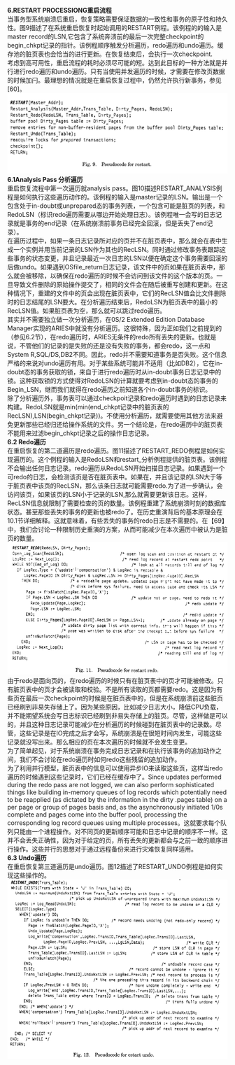 **6.RESTART PROCESSIONG重启流程**  
当事务型系统崩溃后重启，恢复策略需要保证数据的一致性和事务的原子性和持久性。图9描述了在系统重启恢复时起始调用的RESTART例程。该例程的的输入是master record的LSN,它包含了系统奔溃前的最后一次完整checkpoint的begin_chkpt记录的指针。该例程顺序触发分析遍历，redo遍历和undo遍历。缓存池的脏页表也会恰当的进行更新。在恢复结束后，会执行一次checkpoint.  
考虑到高可用性，重启流程的耗时必须尽可能的短。达到此目标的一种方法就是并行进行redo遍历和undo遍历。只有当使用并发遍历的时候，才需要在修改页数据的时候加闩。最理想的情况就是在重启恢复过程中，仍然允许执行新事务，参见[60]。 
![](./img/fig9.png)  
**6.1Analysis Pass 分析遍历**  
重启恢复流程中第一次遍历就analysis pass。图10描述RESTART_ANALYSIS例程是如何执行这些遍历动作的。该例程的输入是master记录的LSN。输出是一个包含处于in-doubt或unprepared态的事务列表，一个包含可能是脏页的列表，和RedoLSN（标识redo遍历需要从哪边开始处理日志）。该例程唯一会写的日志记录就是事务的end记录（在系统崩溃前事务已经完全回滚，但是丢失了end记录）。  
在遍历过程中，如果一条日志记录所对应的页并不在脏页表中，那么就会在表中生成一个实例并用当前记录的LSN作为其也的RecLSN。同时通过修改事务表跟踪这些事务的状态变更，并且记录最近一次日志的LSN以便在确定这个事务需要回滚的后做undo。如果遇到OSfile_return日志记录，该文件中的页如果在脏页表中，那么就会被移除，以确保在redo遍历的时候不会访问到该文件的这个版本的页。一旦导致文件删除的原始操作提交了，相同的文件会在随后被重写创建和更新。在这种情况下，重建的文件中的页会出现在脏页表中，它们的RecLSN值会比文件删除时的日志结尾的LSN要大。在分析遍历结束后，RedoLSN为脏页表中的最小的RecLSN值。如果脏页表为空，那么就可以跳过redo遍历。  
其实并不需要独立做一次分析遍历，在0S/2 Extended Edition Database Manager实现的ARIES中就没有分析遍历。这很特殊，因为正如我们之前提到的（参见6.2节），在redo遍历时，ARIES无条件的redo所有丢失的更新。也就是说，不管他们的记录的是失败的还是没有失败的事务，都会redo，这一点和System R,SQL/DS,DB2不同。因此，redo并不需要知道事务是否失败。这个信息严格的来说对undo遍历有用。对于某些系统可能并不适用（比如DB2），它在in-doubt态的事务获取的锁，来自于进行redo遍历时从in-doubt事务日志记录中的锁。这种获取锁的方式使得对RedoLSN的计算就要考虑到in-doubt态的事务的Begin_LSN，继而我们就得在redo遍历之前知道各个in-doubt事务的标识。  
除了分析遍历外，事务表可以通过checkpoit记录和redo遍历时遇到的日志记录来构建。RedoLSN就是min(min(end_chkpt记录中的脏页表的RecLSN),LSN(begin_chkpt记录))。不使用分析遍历，就需要使用其他方法来避免更新那些已经归还给操作系统的文件。另一个结论是，在redo遍历中的脏页表不能用来过滤begin_chkpt记录之后的操作日志记录。  
**6.2 Redo遍历**  
在重启恢复的第二道遍历是redo遍历。图11描述了RESTART_REDO例程是如何实现遍历的。这个例程的输入是RedoLSN和restart_分析例程提供的脏页表。该例程不会输出任何日志记录。redo遍历从RedoLSN开始扫描日志记录。如果遇到一个可redo的日志，会检测该页是否在脏页表中。如果在，并且该记录的LSN大于等于脏页表中该页的RecLSN，那么该条日志就可能需要redo.为了进一步确认，会访问该页，如果该页的LSN小于记录的LSN,那么就需要更新该日志。这样，RecLSN信息就限制了需要检查的页的数量。该例程重建了系统崩溃时刻的数据库状态。甚至那些丢失的事务的更新也被redo了。在历史重演背后的基本原理会在10.1节详细解释。这就意味着，有些丢失的事务的redo日志是不需要的。在【69】中，我们会讨论一种限制历史重演的方案，从而可能减少在本次遍历中被认为是脏页的数量。  
![](./img/fig11.png)  
由于redo是面向页的，在redo遍历的时候只有在脏页表中的页才可能被修改。只有脏页表中的页才会被读取和校验。不是所有读取的页都需要redo。这是因为有些页在最后一次checkpoint的时候是在脏页表中的，但是在系统崩溃前这些脏页已经刷到非易失存储上了。因为某些原因，比如减少日志大小，降低CPU负载，并不能期望系统会写日志标识已经刷到非易失存储上的脏页。尽管，这样做是可以的，并且这种日志记录可能减少在分析遍历的时候碰到在脏页表中的记录数。尽管，这些记录是在IO完成之后才会写，系统崩溃是在很短时间内发生，可能这些记录就没写出来。那么相应的页在本次遍历的时候就不会发生变更。  
为了简单起见，对于系统崩溃在事务完成日志记录和在执行该事务的追加动作之间，我们不会讨论在redo遍历时如何redo这些残留的追加动作。  
为了利用并行模型，脏页表中的信息可以使用异步IO来读取这些页，这样当redo遍历的时候遇到这些记录时，它们已经在缓存中了。Since updates performed during the redo pass are not logged, we can also perform sophisticated things like building in-memory queues of log records which potentially need to be reapplied (as dictated by the information in the dirty .pages table) on a per page or group of pages basis and, as the asynchronously initiated 1/0s complete and pages come into the buffer pool, processing the corresponding log record queues using multiple processes。这就要求每个队列只能由一个进程操作。对不同页的更新顺序可能和日志中记录的顺序不一样。这并不会丢失正确性，因为对于给定的页，所有丢失的更新都会与之前一致的顺序进行操作。这些并行的思想对于通过远程备份来进行灾难恢复同样适用。  
**6.3 Undo遍历**  
在重启恢复第三道遍历是undo遍历。图12描述了RESTART_UNDO例程是如何实现这些操作的。  
![](./img/fig12.png)
